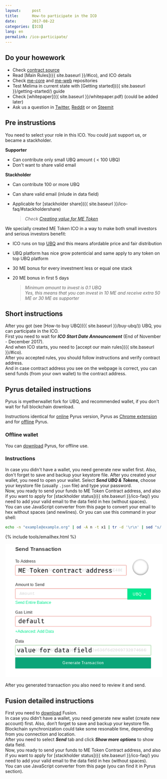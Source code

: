 ```yaml
---
layout:     post
title:      How-to participate in the ICO
date:       2017-08-22
categories: [ICO]
lang: en 
permalink: /ico-participate/
---
```


## Do your howework

- Check [contract source](https://github.com/Melima-Project/me-smart-contract)
- Read [Main Rules]({{ site.baseurl }}/#ico), and ICO details
- Check [me-core](https://github.com/Melima-Project/me-core) and [me-web](https://github.com/Melima-Project/me-web) repositories
- Test Melima in current state with [Getting started]({{ site.baseurl }}/getting-started/) guide
- Check [whitepaper]({{ site.baseurl }}/whitepaper.pdf) (could be added later)
- Ask us a question in [Twitter](https://www.reddit.com/r/melima/), [Reddit](https://www.reddit.com/r/melima/) or on [Steemit](https://steemit.com/@melima)

## Pre instrustions

You need to select your role in this ICO. You could just support us, or became a stackholder.

**Supporter**

- Can contribute only small UBQ amount ( < 100 UBQ)
- Don't want to share valid email

**Stackholder**

- Can contribute 100 or more UBQ
- Can share valid email (inlude in data field)
- Applicable for [stackholder share]({{ site.baseurl }}/ico-faq/#stackholdershare)

  > *Check [Creating value for ME Token](https://melima.me/me-value/)* 

We specially created ME Token ICO in a way to make both small investors and serious investors benefit:

- ICO runs on top [UBQ](https://ubiqsmart.com/) and this means afordable price and fair distribution
- UBQ platform has nice grow potenticial and same apply to any token on top UBQ platform
- 30 ME bonus for every investment less or equal one stack
- 20 ME bonus in first 5 days

  > *Minimum amount to invest is 0.1 UBQ*  
  > *Yes, this means that you can invest in 10 ME and receive extra 50 ME or 30 ME as supporter*


## Short instructions

After you got (see [How-to buy UBQ]({{ site.baseurl }}/buy-ubq/)) UBQ, you can participate in the ICO.  
First you need to wait for ***ICO Start Date Announcement*** (End of November - December 2017).  
And when ICO starts, you need to [accept our main rules]({{ site.baseurl }}/#ico).  
After you accepted rules, you should follow instructions and verify contract address.  
And in case contract address you see on the webpage is correct, you can send funds (from your own wallet) to the contract address.
    
## Pyrus detailed instructions

Pyrus is myetherwallet fork for UBQ, and recommended wallet, if you don't wait for full blockchain download.

Instructions identical for [online](https://pyrus.ubiqsmart.com/) Pyrus version, Pyrus as [Chrome extension](https://chrome.google.com/webstore/detail/pyrus-cx/kkllochpehlephblgmhibpmgmeagkbfa) and for [offline](https://github.com/ubiq/pyruswallet/releases) Pyrus.

### Offline wallet

You can [download](https://github.com/ubiq/pyruswallet/releases) Pyrus, for offline use.

### Instructions

In case you didn't have a wallet, you need generate new wallet first. Also, don't forget to save and backup your keystore file.
After you created your wallet, you need to open your wallet. Select ***Send UBQ & Tokens***, choose your keystore file (usually `.json` file) and type your password.  
Now, you ready to send your funds to ME Token Contract address, and also if you want to apply for [stackholder status]({{ site.baseurl }}/ico-faq/) you need to add your valid email to the data field in hex (without spaces).  
You can use JavaScript converter from this page to convert your email to hex without spaces (and newlines). Or you can use this command in your shell:

```bash
echo -n "example@example.org" | od -A n -t x1 | tr -d '\r\n' | sed "s/ //g"
```

    
{% include tools/emailhex.html %}

![Send Transaction](/img/post-images/send_transaction.png)

After you generated transaction you also need to review it and send.


## Fusion detailed instructions

First you need to [download](https://github.com/ubiq/fusion/releases) Fusion.  
In case you didn’t have a wallet, you need generate new wallet (create new account) first. Also, don’t forget to save and backup your keystore file.  
Blockchain synchronization could take some resonable time, depending from you connection and location.  
After you need to select ***Send*** tab and click ***Show more options*** to show data field.  
Now, you ready to send your funds to ME Token Contract address, and also if you want to apply for [stackholder status]({{ site.baseurl }}/ico-faq/) you need to add your valid email to the data field in hex (without spaces).   
You can use JavaScript converter from this page (you can find it in Pyrus section).



